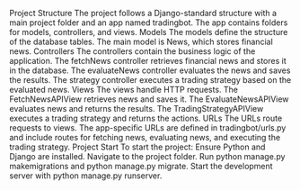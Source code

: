 Project Structure
The project follows a Django-standard structure with a main project folder and an app named tradingbot. The app contains folders for models, controllers, and views.
Models
The models define the structure of the database tables. The main model is News, which stores financial news.
Controllers
The controllers contain the business logic of the application. The fetchNews controller retrieves financial news and stores it in the database. The evaluateNews controller evaluates the news and saves the results. The strategy controller executes a trading strategy based on the evaluated news.
Views
The views handle HTTP requests. The FetchNewsAPIView retrieves news and saves it. The EvaluateNewsAPIView evaluates news and returns the results. The TradingStrategyAPIView executes a trading strategy and returns the actions.
URLs
The URLs route requests to views. The app-specific URLs are defined in tradingbot/urls.py and include routes for fetching news, evaluating news, and executing the trading strategy.
Project Start
To start the project:
Ensure Python and Django are installed.
Navigate to the project folder.
Run python manage.py makemigrations and python manage.py migrate.
Start the development server with python manage.py runserver.
